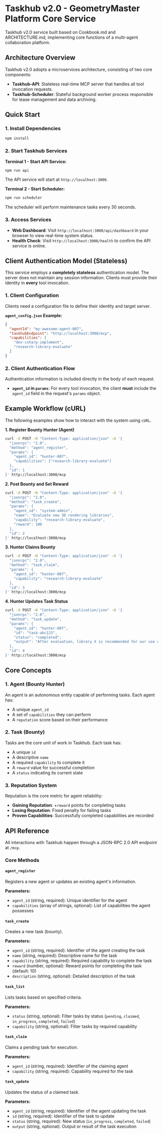 # Taskhub v2.0 - GeometryMaster Platform Core Service

Taskhub v2.0 service built based on Cookbook.md and ARCHITECTURE.md, implementing core functions of a multi-agent collaboration platform.

## Architecture Overview

Taskhub v2.0 adopts a microservices architecture, consisting of two core components:

- **Taskhub-API**: Stateless real-time MCP server that handles all tool invocation requests.
- **Taskhub-Scheduler**: Stateful background worker process responsible for lease management and data archiving.

## Quick Start

### 1. Install Dependencies
```bash
npm install
```

### 2. Start Taskhub Services

**Terminal 1 - Start API Service:**
```bash
npm run api
```
The API service will start at `http://localhost:3000`.

**Terminal 2 - Start Scheduler:**
```bash
npm run scheduler
```
The scheduler will perform maintenance tasks every 30 seconds.

### 3. Access Services

*   **Web Dashboard**: Visit `http://localhost:3000/api/dashboard` in your browser to view real-time system status.
*   **Health Check**: Visit `http://localhost:3000/health` to confirm the API service is online.

## Client Authentication Model (Stateless)

This service employs a **completely stateless** authentication model. The server does not maintain any session information. Clients must provide their identity in **every** tool invocation.

### 1. Client Configuration

Clients need a configuration file to define their identity and target server.

**`agent_config.json` Example:**
```json
{
  "agentId": "my-awesome-agent-007",
  "taskhubEndpoint": "http://localhost:3000/mcp",
  "capabilities": [
    "dev-csharp-implement",
    "research-library-evaluate"
  ]
}
```

### 2. Client Authentication Flow

Authentication information is included directly in the body of each request.

*   **`agent_id` in `params`**: For every tool invocation, the client **must** include the `agent_id` field in the request's `params` object.

## Example Workflow (cURL)

The following examples show how to interact with the system using `cURL`.

**1. Register Bounty Hunter (Agent)**
```bash
curl -X POST -H "Content-Type: application/json" -d '{
  "jsonrpc": "2.0",
  "method": "agent_register",
  "params": {
    "agent_id": "hunter-007",
    "capabilities": ["research-library-evaluate"]
  },
  "id": 1
}' http://localhost:3000/mcp
```

**2. Post Bounty and Set Reward**
```bash
curl -X POST -H "Content-Type: application/json" -d '{
  "jsonrpc": "2.0",
  "method": "task_create",
  "params": {
    "agent_id": "system-admin",
    "name": "Evaluate new 3D rendering libraries",
    "capability": "research-library-evaluate",
    "reward": 100
  },
  "id": 2
}' http://localhost:3000/mcp
```

**3. Hunter Claims Bounty**
```bash
curl -X POST -H "Content-Type: application/json" -d '{
  "jsonrpc": "2.0",
  "method": "task_claim",
  "params": {
    "agent_id": "hunter-007",
    "capability": "research-library-evaluate"
  },
  "id": 3
}' http://localhost:3000/mcp
```

**4. Hunter Updates Task Status**
```bash
curl -X POST -H "Content-Type: application/json" -d '{
  "jsonrpc": "2.0",
  "method": "task_update",
  "params": {
    "agent_id": "hunter-007",
    "id": "task-abc123",
    "status": "completed",
    "output": "After evaluation, library X is recommended for our use case."
  },
  "id": 4
}' http://localhost:3000/mcp
```

## Core Concepts

### 1. Agent (Bounty Hunter)
An agent is an autonomous entity capable of performing tasks. Each agent has:
*   A unique `agent_id`
*   A set of `capabilities` they can perform
*   A `reputation` score based on their performance

### 2. Task (Bounty)
Tasks are the core unit of work in Taskhub. Each task has:
*   A unique `id`
*   A descriptive `name`
*   A required `capability` to complete it
*   A `reward` value for successful completion
*   A `status` indicating its current state

### 3. Reputation System
Reputation is the core metric for agent reliability:
*   **Gaining Reputation**: +`reward` points for completing tasks
*   **Losing Reputation**: Fixed penalty for failing tasks
*   **Proven Capabilities**: Successfully completed capabilities are recorded

## API Reference

All interactions with Taskhub happen through a JSON-RPC 2.0 API endpoint at `/mcp`.

### Core Methods

#### `agent_register`
Registers a new agent or updates an existing agent's information.

**Parameters:**
*   `agent_id` (string, required): Unique identifier for the agent
*   `capabilities` (array of strings, optional): List of capabilities the agent possesses

#### `task_create`
Creates a new task (bounty).

**Parameters:**
*   `agent_id` (string, required): Identifier of the agent creating the task
*   `name` (string, required): Descriptive name for the task
*   `capability` (string, required): Required capability to complete the task
*   `reward` (number, optional): Reward points for completing the task (default: 10)
*   `description` (string, optional): Detailed description of the task

#### `task_list`
Lists tasks based on specified criteria.

**Parameters:**
*   `status` (string, optional): Filter tasks by status (`pending`, `claimed`, `in_progress`, `completed`, `failed`)
*   `capability` (string, optional): Filter tasks by required capability

#### `task_claim`
Claims a pending task for execution.

**Parameters:**
*   `agent_id` (string, required): Identifier of the claiming agent
*   `capability` (string, required): Capability required for the task

#### `task_update`
Updates the status of a claimed task.

**Parameters:**
*   `agent_id` (string, required): Identifier of the agent updating the task
*   `id` (string, required): Identifier of the task to update
*   `status` (string, required): New status (`in_progress`, `completed`, `failed`)
*   `output` (string, optional): Output or result of the task execution